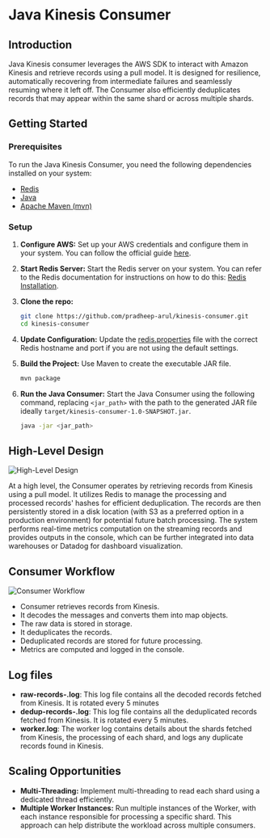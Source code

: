 # Java Kinesis Consumer

## Introduction

Java Kinesis consumer leverages the AWS SDK to interact with Amazon Kinesis and retrieve records using a pull model. It
is designed for resilience, automatically recovering from intermediate failures and seamlessly resuming where it left
off. The Consumer also efficiently deduplicates records that may appear within the same shard or across multiple shards.

## Getting Started

### Prerequisites

To run the Java Kinesis Consumer, you need the following dependencies installed on your system:

- [Redis](https://redis.io/docs/install/install-redis/)
- [Java](https://www.java.com/en/download/help/download_options.html)
- [Apache Maven (mvn)](https://maven.apache.org/download.cgi)

### Setup

1. **Configure AWS:** Set up your AWS credentials and configure them in your system. You can follow the official
   guide [here](https://docs.aws.amazon.com/cli/latest/userguide/cli-configure-files.html).

2. **Start Redis Server:**
   Start the Redis server on your system. You can refer to the Redis documentation for instructions on how to do
   this: [Redis Installation](https://redis.io/docs/install/install-redis/install-redis-on-mac-os/#starting-and-stopping-redis-in-the-foreground).

3. **Clone the repo:**
    ```bash
    git clone https://github.com/pradheep-arul/kinesis-consumer.git
    cd kinesis-consumer
    ```

4. **Update Configuration:**
   Update the [redis.properties](src/main/resources/redis.properties) file with the correct Redis hostname and port if
   you are not using the default settings.

5. **Build the Project:**
   Use Maven to create the executable JAR file.

    ```bash
    mvn package
    ```

6. **Run the Java Consumer:**
   Start the Java Consumer using the following command, replacing `<jar_path>` with the path to the generated JAR file
   ideally  `target/kinesis-consumer-1.0-SNAPSHOT.jar`.

    ```bash
    java -jar <jar_path>
    ```

## High-Level Design

![High-Level Design](https://user-images.githubusercontent.com/30936633/279166241-59e91ca8-5d52-491f-b6b1-a74769556306.jpg)

At a high level, the Consumer operates by retrieving records from Kinesis using a pull model. It utilizes Redis to
manage the processing and processed records' hashes for efficient deduplication. The records are then persistently
stored in a disk location (with S3 as a preferred option in a production environment) for potential future batch
processing. The system performs real-time metrics computation on the streaming records and provides outputs in the
console, which can be further integrated into data warehouses or Datadog for dashboard visualization.

## Consumer Workflow

![Consumer Workflow](https://user-images.githubusercontent.com/30936633/279166128-32d0f2d7-6e61-4560-b73e-453382cae9ca.jpg)

- Consumer retrieves records from Kinesis.
- It decodes the messages and converts them into map objects.
- The raw data is stored in storage.
- It deduplicates the records.
- Deduplicated records are stored for future processing.
- Metrics are computed and logged in the console.

## Log files

- **raw-records-<time>.log**: This log file contains all the decoded records fetched from Kinesis. It is rotated every 5
  minutes
- **dedup-records-<time>.log**: This log file contains all the deduplicated records fetched from Kinesis. It is rotated
  every 5 minutes.
- **worker.log**: The worker log contains details about the shards fetched from Kinesis, the processing of each shard,
  and logs any duplicate records found in Kinesis.

## Scaling Opportunities

- **Multi-Threading:** Implement multi-threading to read each shard using a dedicated thread efficiently.
- **Multiple Worker Instances:** Run multiple instances of the Worker, with each instance responsible for processing a
  specific shard. This approach can help distribute the workload across multiple consumers.

